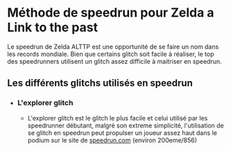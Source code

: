 Méthode de speedrun pour Zelda a Link to the past
======

Le speedrun de Zelda ALTTP est une opportunité de se faire un nom dans les records mondiale.
Bien que certains glitch soit facile à réaliser,
le top des speedrunners utilisent un glitch assez difficile à maitriser en speedrun.

Les différents glitchs utilisés en speedrun
------
* ### L'explorer glitch

    * L'explorer glitch est le glitch le plus facile et celui utilisé par les speedrunner débutant,
      malgré son extreme simplicité, l'utilisation de se glitch en speedrun peut propulser un joueur
      assez haut dans le podium sur le site de [speedrun.com](https://www.speedrun.com/alttp#Major_Glitches) (environ 200eme/856)
